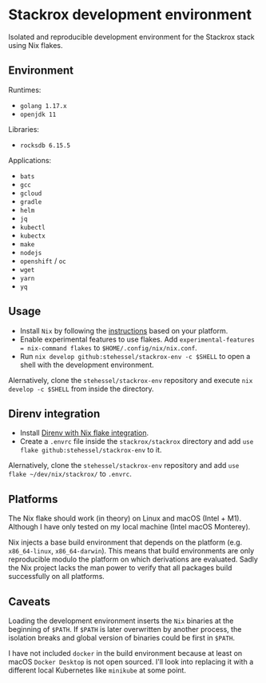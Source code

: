 # Stackrox development environment

Isolated and reproducible development environment for the Stackrox stack using Nix flakes.

## Environment

Runtimes:

* `golang 1.17.x`
* `openjdk 11`

Libraries:

* `rocksdb 6.15.5`

Applications:

* `bats`
* `gcc`
* `gcloud`
* `gradle`
* `helm`
* `jq`
* `kubectl`
* `kubectx`
* `make`
* `nodejs`
* `openshift` / `oc`
* `wget`
* `yarn`
* `yq`

## Usage

- Install `Nix` by following the [instructions](https://nixos.org/manual/nix/stable/installation/installing-binary.html) based on your platform.
- Enable experimental features to use flakes. Add `experimental-features = nix-command flakes` to `$HOME/.config/nix/nix.conf`.
- Run `nix develop github:stehessel/stackrox-env -c $SHELL` to open a shell with the development environment.

Alernatively, clone the `stehessel/stackrox-env` repository and execute `nix develop -c $SHELL` from inside the directory.

## Direnv integration

- Install [Direnv with Nix flake integration](https://github.com/nix-community/nix-direnv).
- Create a `.envrc` file inside the `stackrox/stackrox` directory and add `use flake github:stehessel/stackrox-env` to it.

Alernatively, clone the `stehessel/stackrox-env` repository and add `use flake ~/dev/nix/stackrox/` to `.envrc`.

## Platforms

The Nix flake should work (in theory) on Linux and macOS (Intel + M1). Although I have only tested on
my local machine (Intel macOS Monterey).

Nix injects a base build environment that depends on the platform (e.g. `x86_64-linux`, `x86_64-darwin`).
This means that build environments are only reproducible modulo the platform on which derivations
are evaluated. Sadly the Nix project lacks the man power to verify that all packages build successfully
on all platforms.

## Caveats

Loading the development environment inserts the `Nix` binaries at the beginning of `$PATH`.
If `$PATH` is later overwritten by another process, the isolation breaks and global version
of binaries could be first in `$PATH`.

I have not included `docker` in the build environment because at least on macOS `Docker Desktop`
is not open sourced. I'll look into replacing it with a different local Kubernetes like `minikube`
at some point.
